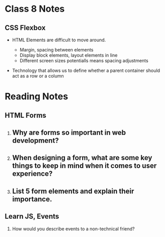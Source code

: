 # Class 8 Notes

## CSS Flexbox

- HTML Elements are difficult to move around. 
    - Margin, spacing between elements
    - Display block elements, layout elements in line
    - Different screen sizes potentialls means spacing adjustments

- Technology that allows us to define whether a parent container should act as a row or a column

# Reading Notes

## HTML Forms

1. Why are forms so important in web development?
   - 

2. When designing a form, what are some key things to keep in mind when it comes to user experience?
   - 

3. List 5 form elements and explain their importance.
   - 

## Learn JS, Events

1. How would you describe events to a non-technical friend?